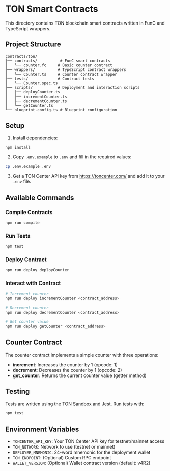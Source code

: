 # TON Smart Contracts

This directory contains TON blockchain smart contracts written in FunC and TypeScript wrappers.

## Project Structure

```
contracts/ton/
├── contracts/          # FunC smart contracts
│   └── counter.fc     # Basic counter contract
├── wrappers/          # TypeScript contract wrappers
│   └── Counter.ts     # Counter contract wrapper
├── tests/             # Contract tests
│   └── Counter.spec.ts
├── scripts/           # Deployment and interaction scripts
│   ├── deployCounter.ts
│   ├── incrementCounter.ts
│   ├── decrementCounter.ts
│   └── getCounter.ts
└── blueprint.config.ts # Blueprint configuration
```

## Setup

1. Install dependencies:
```bash
npm install
```

2. Copy `.env.example` to `.env` and fill in the required values:
```bash
cp .env.example .env
```

3. Get a TON Center API key from https://toncenter.com/ and add it to your `.env` file.

## Available Commands

### Compile Contracts
```bash
npm run compile
```

### Run Tests
```bash
npm test
```

### Deploy Contract
```bash
npm run deploy deployCounter
```

### Interact with Contract
```bash
# Increment counter
npm run deploy incrementCounter <contract_address>

# Decrement counter
npm run deploy decrementCounter <contract_address>

# Get counter value
npm run deploy getCounter <contract_address>
```

## Counter Contract

The counter contract implements a simple counter with three operations:
- **increment**: Increases the counter by 1 (opcode: 1)
- **decrement**: Decreases the counter by 1 (opcode: 2)
- **get_counter**: Returns the current counter value (getter method)

## Testing

Tests are written using the TON Sandbox and Jest. Run tests with:
```bash
npm test
```

## Environment Variables

- `TONCENTER_API_KEY`: Your TON Center API key for testnet/mainnet access
- `TON_NETWORK`: Network to use (testnet or mainnet)
- `DEPLOYER_MNEMONIC`: 24-word mnemonic for the deployment wallet
- `TON_ENDPOINT`: (Optional) Custom RPC endpoint
- `WALLET_VERSION`: (Optional) Wallet contract version (default: v4R2)
```